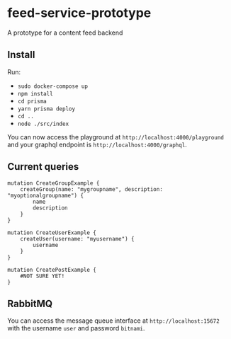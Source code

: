 # feed-service-prototype
A prototype for a content feed backend 

## Install

Run:
- `sudo docker-compose up`
- `npm install`
- `cd prisma`
- `yarn prisma deploy`
- `cd ..`
- `node ./src/index`

You can now access the playground at `http://localhost:4000/playground` and your graphql endpoint is `http://localhost:4000/graphql`.

## Current queries


```
mutation CreateGroupExample {
    createGroup(name: "mygroupname", description: "myoptionalgroupname") {
        name
        description
    }
}
```

```
mutation CreateUserExample {
    createUser(username: "myusername") {
        username
    }
}
```

```
mutation CreatePostExample {
    #NOT SURE YET!
}
```


## RabbitMQ

You can access the message queue interface at `http://localhost:15672` with the username `user` and password `bitnami`.